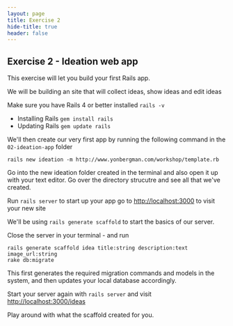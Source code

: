 ```yaml
---
layout: page
title: Exercise 2
hide-title: true
header: false
---
```

## Exercise 2 - Ideation web app

This exercise will let you build your first Rails app.

We will be building an site that will collect ideas, show ideas and edit ideas

Make sure you have Rails 4 or better installed `rails -v`

* Installing Rails `gem install rails`
* Updating Rails `gem update rails`

We'll then create our very first app by running the following command in the `02-ideation-app` folder

```
rails new ideation -m http://www.yonbergman.com/workshop/template.rb
```

Go into the new ideation folder created in the terminal
and also open it up with your text editor.
Go over the directory strucutre and see all that we've created.

Run `rails server` to start up your app
go to [http://localhost:3000](http://localhost:3000) to visit your new site


We'll be using `rails generate scaffold` to start the basics of our server.

Close the server in your terminal - and run

```
rails generate scaffold idea title:string description:text image_url:string
rake db:migrate
```

This first generates the required migration commands and models in the system, and then updates your local database accordingly.

Start your server again with `rails server` and visit
[http://localhost:3000/ideas](http://localhost:3000/ideas)

Play around with what the scaffold created for you.
